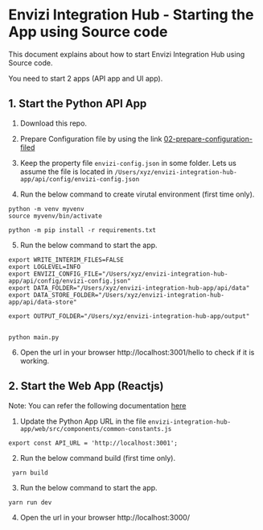 # Envizi Integration Hub - Starting the App using Source code

This document explains about how to start Envizi Integration Hub using Source code.

You need to start 2 apps (API app and UI app).

## 1. Start the Python API App

1. Download this repo.

2. Prepare Configuration file by using the link [02-prepare-configuration-filed](../02-prepare-configuration-file)

3. Keep the property file `envizi-config.json` in some folder. Lets us assume the file is located in `/Users/xyz/envizi-integration-hub-app/api/config/envizi-config.json`

4. Run the below command to create virutal environment (first time only).
```
python -m venv myvenv
source myvenv/bin/activate

python -m pip install -r requirements.txt
```

5. Run the below command to start the app.

```
export WRITE_INTERIM_FILES=FALSE
export LOGLEVEL=INFO
export ENVIZI_CONFIG_FILE="/Users/xyz/envizi-integration-hub-app/api/config/envizi-config.json"
export DATA_FOLDER="/Users/xyz/envizi-integration-hub-app/api/data"
export DATA_STORE_FOLDER="/Users/xyz/envizi-integration-hub-app/api/data-store"

export OUTPUT_FOLDER="/Users/xyz/envizi-integration-hub-app/output"


python main.py

```

6. Open the url in your browser http://localhost:3001/hello to check if it is working.


## 2. Start the Web App (Reactjs)

Note: You can refer the following documentation [here](../../60-utils/01-configuring-redhat-enterprise-linux-for-running-web-app)

1. Update the Python App URL in the file `envizi-integration-hub-app/web/src/components/common-constants.js`
```
export const API_URL = 'http://localhost:3001';
```

2. Run the below command build  (first time only).
```
 yarn build
```

3. Run the below command to start the app.

```
yarn run dev
```

4. Open the url in your browser http://localhost:3000/

